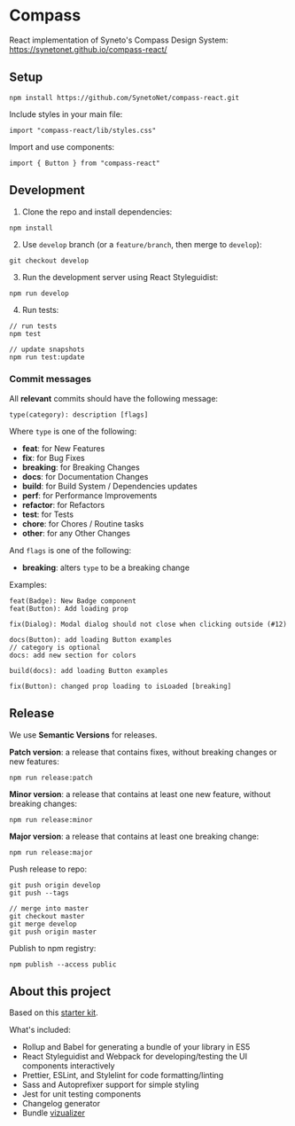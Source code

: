 # Compass

React implementation of Syneto's Compass Design System: https://synetonet.github.io/compass-react/

## Setup

```
npm install https://github.com/SynetoNet/compass-react.git
```

Include styles in your main file:

```
import "compass-react/lib/styles.css"
```

Import and use components:

```
import { Button } from "compass-react"
```

## Development

1. Clone the repo and install dependencies:

```
npm install
```

2. Use `develop` branch (or a `feature/branch`, then merge to `develop`):

```
git checkout develop
```

3. Run the development server using React Styleguidist:

```
npm run develop
```

4. Run tests:

```
// run tests
npm test

// update snapshots
npm run test:update
```

### Commit messages

All **relevant** commits should have the following message:

```
type(category): description [flags]
```

Where `type` is one of the following:

- **feat**: for New Features
- **fix**: for Bug Fixes
- **breaking**: for Breaking Changes
- **docs**: for Documentation Changes
- **build**: for Build System / Dependencies updates
- **perf**: for Performance Improvements
- **refactor**: for Refactors
- **test**: for Tests
- **chore**: for Chores / Routine tasks
- **other**: for any Other Changes

And `flags` is one of the following:

- **breaking**: alters `type` to be a breaking change

Examples:

```
feat(Badge): New Badge component
feat(Button): Add loading prop

fix(Dialog): Modal dialog should not close when clicking outside (#12)

docs(Button): add loading Button examples
// category is optional
docs: add new section for colors

build(docs): add loading Button examples

fix(Button): changed prop loading to isLoaded [breaking]
```

## Release

We use **Semantic Versions** for releases.

**Patch version**: a release that contains fixes, without breaking changes or new features:

```
npm run release:patch
```

**Minor version**: a release that contains at least one new feature, without breaking changes:

```
npm run release:minor
```

**Major version**: a release that contains at least one breaking change:

```
npm run release:major
```

Push release to repo:

```
git push origin develop
git push --tags

// merge into master
git checkout master
git merge develop
git push origin master
```

Publish to npm registry:

```
npm publish --access public
```


## About this project

Based on this [starter kit](https://github.com/samuelmeuli/react-library-boilerplate).

What's included:

- Rollup and Babel for generating a bundle of your library in ES5
- React Styleguidist and Webpack for developing/testing the UI components interactively
- Prettier, ESLint, and Stylelint for code formatting/linting
- Sass and Autoprefixer support for simple styling
- Jest for unit testing components
- Changelog generator
- Bundle [vizualizer](https://synetonet.github.io/compass-react/statistics.html)
